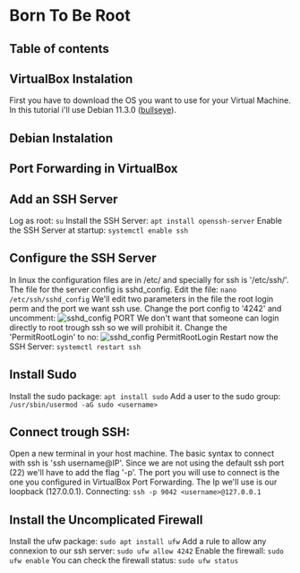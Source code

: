 # Born To Be Root

## Table of contents

## VirtualBox Instalation
First you have to download the OS you want to use for your Virtual Machine.  
In this tutorial i'll use Debian 11.3.0 ([bullseye](https://cdimage.debian.org/debian-cd/current/amd64/iso-cd/debian-11.3.0-amd64-netinst.iso)).
## Debian Instalation

## Port Forwarding in VirtualBox

## Add an SSH Server
Log as root: 
	```su```
Install the SSH Server: 
	```apt install openssh-server```
Enable the SSH Server at startup: 
	```systemctl enable ssh```

## Configure the SSH Server
In linux the configuration files are in /etc/ and specially for ssh is '/etc/ssh/'.
The file for the server config is sshd_config.
Edit the file:
	```nano /etc/ssh/sshd_config```
We'll edit two parameters in the file the root login perm and the port we want ssh use.
Change the port config to '4242' and uncomment:
	![sshd_config PORT](https://github.com/GrolschSec/BornToBeRoot/blob/main/Screenshot/15.png)
We don't want that someone can login directly to root trough ssh so we will prohibit it.
Change the 'PermitRootLogin' to no:
	![sshd_config PermitRootLogin](https://github.com/GrolschSec/BornToBeRoot/blob/main/Screenshot/16.png)
Restart now the SSH Server:
	```systemctl restart ssh```
## Install Sudo
Install the sudo package:
	```apt install sudo```
Add a user to the sudo group:
	```/usr/sbin/usermod -aG sudo <username>```
## Connect trough SSH:
Open a new terminal in your host machine.
The basic syntax to connect with ssh is 'ssh username@IP'.
Since we are not using the default ssh port (22) we'll have to add the flag '-p'.
The port you will use to connect is the one you configured in VirtualBox Port Forwarding.
The Ip we'll use is our loopback (127.0.0.1).
Connecting:
	```ssh -p 9042 <username>@127.0.0.1```

## Install the Uncomplicated Firewall
Install the ufw package:
	```sudo apt install ufw```
Add a rule to allow any connexion to our ssh server:
	```sudo ufw allow 4242```
Enable the firewall:
	```sudo ufw enable```
You can check the firewall status:
	```sudo ufw status```
